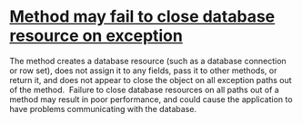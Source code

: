# [Method may fail to close database resource on exception](https://spotbugs.readthedocs.io/en/latest/bugDescriptions.html#ODR_OPEN_DATABASE_RESOURCE_EXCEPTION_PATH)

 The method creates a database resource (such as a database connection
or row set), does not assign it to any
fields, pass it to other methods, or return it, and does not appear to close
the object on all exception paths out of the method.  Failure to
close database resources on all paths out of a method may
result in poor performance, and could cause the application to
have problems communicating with the database.
